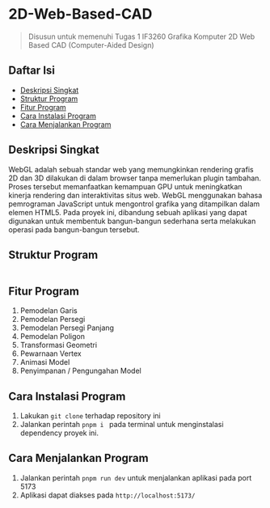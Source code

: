 # 2D-Web-Based-CAD

> Disusun untuk memenuhi Tugas 1 IF3260 Grafika Komputer 2D Web Based CAD (Computer-Aided Design)

## Daftar Isi

- [Deskripsi Singkat](#deskripsi-singkat)
- [Struktur Program](#struktur-program)
- [Fitur Program](#fitur-program)
- [Cara Instalasi Program](#cara-instalasi-program)
- [Cara Menjalankan Program](#cara-menjalankan-program)

## Deskripsi Singkat

WebGL adalah sebuah standar web  yang memungkinkan rendering grafis 2D dan 3D dilakukan di dalam browser tanpa memerlukan plugin tambahan. Proses tersebut memanfaatkan kemampuan GPU untuk meningkatkan kinerja rendering dan interaktivitas situs web. WebGL menggunakan bahasa pemrograman JavaScript untuk mengontrol grafika yang ditampilkan dalam elemen HTML5. Pada proyek ini, dibandung sebuah aplikasi yang dapat digunakan untuk membentuk bangun-bangun sederhana serta melakukan operasi pada bangun-bangun tersebut.

## Struktur Program

```.    
```

## Fitur Program

1. Pemodelan Garis
2. Pemodelan Persegi
3. Pemodelan Persegi Panjang
4. Pemodelan Poligon
5. Transformasi Geometri
6. Pewarnaan Vertex
7. Animasi Model
8. Penyimpanan / Pengungahan Model

## Cara Instalasi Program

1. Lakukan `git clone` terhadap repository ini
2. Jalankan perintah `pnpm i ` pada terminal untuk menginstalasi dependency proyek ini.

## Cara Menjalankan Program

1. Jalankan perintah `pnpm run dev` untuk menjalankan aplikasi pada port 5173
2. Aplikasi dapat diakses pada `http://localhost:5173/` 
